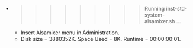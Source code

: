 * >>>>>>>>> Running inst-std-system-alsamixer.sh ...
  * Insert Alsamixer menu in Administration.
  * Disk size = 3880352K. Space Used = 8K. Runtime = 00:00:00:01.
